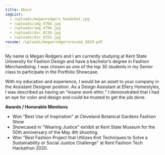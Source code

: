 ```yaml
---
title: About
imgList:
  - /uploads/meganrodgers_headshot.jpg
  - /uploads/img_4768.jpg
  - /uploads/img_4796.jpg
  - /uploads/dsc_0116.jpg
  - /uploads/dsc_0355.jpg
resume: /uploads/meganrodgersresume_2020.pdf
---
```

My name is Megan Rodgers and I am currently studying at Kent State University for Fashion Design and have a bachelor’s degree in Fashion Merchandising. I was chosen as one of the top 30 students in my Senior class to participate in the Portfolio Showcase.

With my education and experience, I would be an asset to your company in the Assistant Designer position. As a Design Assistant at Ellery Homestyles, I was described as having an “insane work ethic.” I demonstrated that I had an eye for color and design and could be trusted to get the job done.

**Awards / Honorable Mentions**

* Won "Best Use of Inspiration" at Cleveland Botanical Gardens Fashion Show
* Showcased in "Wearing Justice" exhibit at Kent State Museum for the 50th anniversary of the May 4th shooting.
* Won "Best Fashion Project that Utilizes Knit Techniques to Solve a Sustainability or Social Justice Challenge" at Kent Fashion Tech Hackathon 2020.